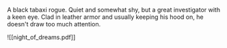 A black tabaxi rogue. Quiet and somewhat shy, but a great investigator with a keen eye. Clad in leather armor and usually keeping his hood on, he doesn't draw too much attention.

![[night_of_dreams.pdf]]